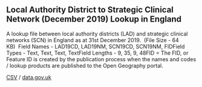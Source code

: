 ## Local Authority District to Strategic Clinical Network (December 2019) Lookup in England

A lookup file between local authority districts (LAD) and strategic clinical networks (SCN) in England as at 31st December 2019.  (File Size - 64 KB)  Field Names - LAD19CD, LAD19NM, SCN19CD, SCN19NM, FIDField Types - Text, Text, Text, TextField Lengths - 9, 35, 9, 48FID = The FID,
or Feature ID is created by the publication process when the names and codes /
lookup products are published to the Open Geography portal. 

[CSV](csv/079.csv) / [data.gov.uk](https://data.gov.uk/dataset/b0c643c6-ec67-4567-b0ed-8c9f155ea74e/local-authority-district-to-strategic-clinical-network-december-2019-lookup-in-england)

